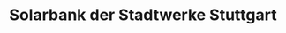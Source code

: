 ---
title: "Solarbank der Stadtwerke Stuttgart"
url: /stuttgart/solarbank-der-stadtwerke-stuttgart-wilhelm-wunder-steg/
shop: Handy
---